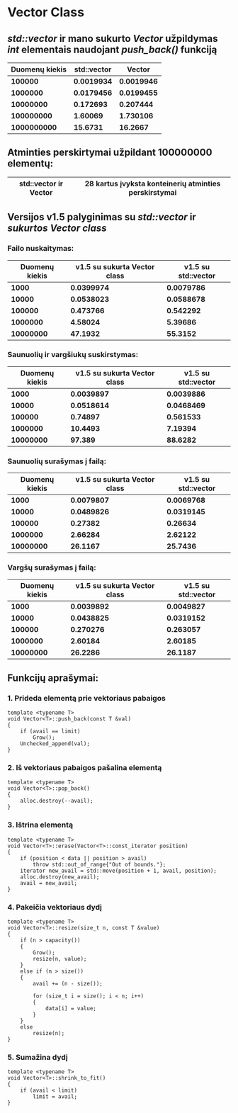 # Vector Class


## _std::vector_ ir mano sukurto _Vector_ užpildymas _int_ elementais naudojant _push_back()_ funkciją

| **Duomenų kiekis** | **std::vector** | **Vector** |
|------------|-----------------|-------------|
| **100000** | **0.0019934** | **0.0019946** |
| **1000000** | **0.0179456** | **0.0199455** |
| **10000000** | **0.172693** | **0.207444** |
| **100000000** | **1.60069** | **1.730106** |
| **1000000000** | **15.6731** | **16.2667** |

## Atminties perskirtymai užpildant 100000000 elementų:
|**std::vector** ir **Vector**| **28 kartus įvyksta konteinerių atminties perskirstymai** |
|-|-|

## Versijos v1.5 palyginimas su _std::vector_ ir  _sukurtos Vector class_

### **Failo nuskaitymas:**

|**Duomenų kiekis**|**v1.5 su sukurta Vector class**|**v1.5 su std::vector**|
|------------------|-----------------------|--------------------------------|
|**1000**|**0.0399974**|**0.0079786**|
|**10000**|**0.0538023**|**0.0588678**|
|**100000**|**0.473766**|**0.542292**|
|**1000000**|**4.58024**|**5.39686**|
|**10000000**|**47.1932**|**55.3152**|

### **Saunuolių ir vargšiukų suskirstymas:**
|**Duomenų kiekis**|**v1.5 su sukurta Vector class**|**v1.5 su std::vector**|
|------------------|-----------------------|--------------------------------|
|**1000**|**0.0039897**|**0.0039886**|
|**10000**|**0.0518614**|**0.0468469**|
|**100000**|**0.74897**|**0.561533**|
|**1000000**|**10.4493**|**7.19394**|
|**10000000**|**97.389**|**88.6282**|

### **Saunuolių surašymas į failą:**
|**Duomenų kiekis**|**v1.5 su sukurta Vector class**|**v1.5 su std::vector**|
|------------------|-----------------------|--------------------------------|
|**1000**|**0.0079807**|**0.0069768**|
|**10000**|**0.0489826**|**0.0319145**|
|**100000**|**0.27382**|**0.26634**|
|**1000000**|**2.66284**|**2.62122**|
|**10000000**|**26.1167**|**25.7436**|

### **Vargšų surašymas į failą:**
|**Duomenų kiekis**|**v1.5 su sukurta Vector class**|**v1.5 su std::vector**|
|------------------|-----------------------|--------------------------------|
|**1000**|**0.0039892**|**0.0049827**|
|**10000**|**0.0438825**|**0.0319152**|
|**100000**|**0.270276**|**0.263057**|
|**1000000**|**2.60184**|**2.60185**|
|**10000000**|**26.2286**|**26.1187**|



## Funkcijų aprašymai: 
### 1. Prideda elementą prie vektoriaus pabaigos
```
template <typename T>
void Vector<T>::push_back(const T &val)
{
    if (avail == limit)
        Grow();
    Unchecked_append(val);
}
```
### 2. Iš vektoriaus pabaigos pašalina elementą
```
template <typename T>
void Vector<T>::pop_back()
{
    alloc.destroy(--avail);
}
```
### 3. Ištrina elementą
```
template <typename T>
void Vector<T>::erase(Vector<T>::const_iterator position)
{
    if (position < data || position > avail)
        throw std::out_of_range{"Out of bounds."};
    iterator new_avail = std::move(position + 1, avail, position);
    alloc.destroy(new_avail);
    avail = new_avail;
}
```
### 4. Pakeičia vektoriaus dydį
```
template <typename T>
void Vector<T>::resize(size_t n, const T &value)
{
    if (n > capacity())
    {
        Grow();
        resize(n, value);
    }
    else if (n > size())
    {
        avail += (n - size());

        for (size_t i = size(); i < n; i++)
        {
            data[i] = value;
        }
    }
    else
        resize(n);
}
```
### 5. Sumažina dydį
```
template <typename T>
void Vector<T>::shrink_to_fit()
{
    if (avail < limit)
        limit = avail;
}
```
